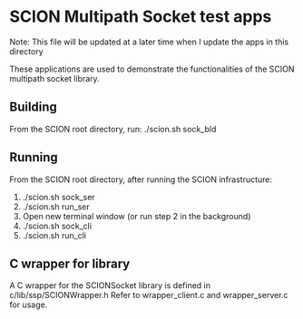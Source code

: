 # SCION Multipath Socket test apps

Note: This file will be updated at a later time when I update the apps
      in this directory

These applications are used to demonstrate the functionalities of the
SCION multipath socket library.

## Building
From the SCION root directory, run:
./scion.sh sock_bld

## Running
From the SCION root directory, after running the SCION infrastructure:
1. ./scion.sh sock_ser
2. ./scion.sh run_ser
3. Open new terminal window (or run step 2 in the background)
4. ./scion.sh sock_cli
5. ./scion.sh run_cli

## C wrapper for library
A C wrapper for the SCIONSocket library is defined in
c/lib/ssp/SCIONWrapper.h
Refer to wrapper_client.c and wrapper_server.c for usage.
